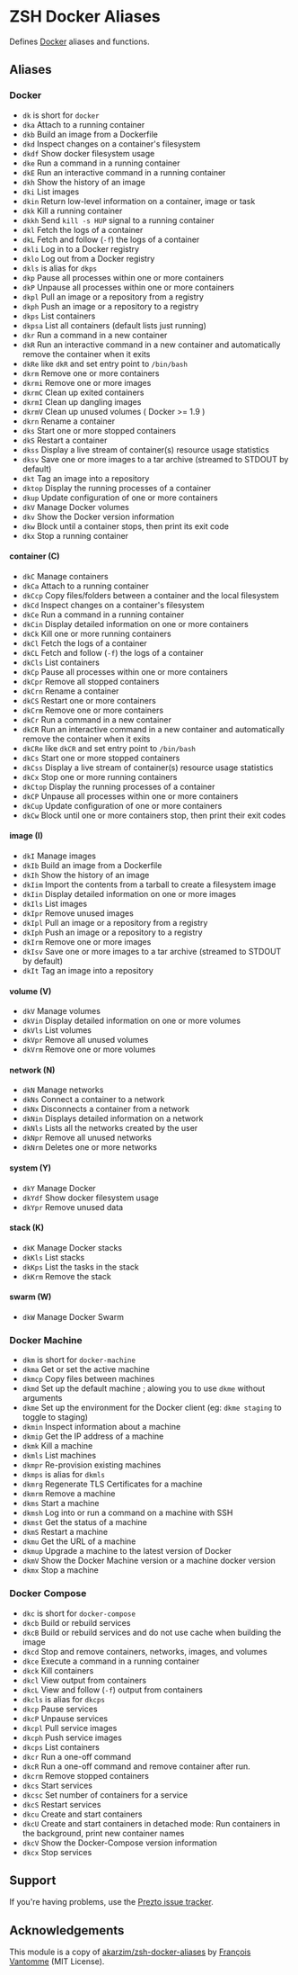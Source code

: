 # ZSH Docker Aliases

Defines [Docker][1] aliases and functions.

## Aliases

### Docker

- `dk` is short for `docker`
- `dka` Attach to a running container
- `dkb` Build an image from a Dockerfile
- `dkd` Inspect changes on a container's filesystem
- `dkdf` Show docker filesystem usage
- `dke` Run a command in a running container
- `dkE` Run an interactive command in a running container
- `dkh` Show the history of an image
- `dki` List images
- `dkin` Return low-level information on a container, image or task
- `dkk` Kill a running container
- `dkkh` Send `kill -s HUP` signal to a running container
- `dkl` Fetch the logs of a container
- `dkL` Fetch and follow (`-f`) the logs of a container
- `dkli` Log in to a Docker registry
- `dklo` Log out from a Docker registry
- `dkls` is alias for `dkps`
- `dkp` Pause all processes within one or more containers<Paste>
- `dkP` Unpause all processes within one or more containers
- `dkpl` Pull an image or a repository from a registry
- `dkph` Push an image or a repository to a registry
- `dkps` List containers
- `dkpsa` List all containers (default lists just running)
- `dkr` Run a command in a new container
- `dkR` Run an interactive command in a new container and automatically remove the container when it exits
- `dkRe` like `dkR` and set entry point to `/bin/bash`
- `dkrm` Remove one or more containers
- `dkrmi` Remove one or more images
- `dkrmC` Clean up exited containers
- `dkrmI` Clean up dangling images
- `dkrmV` Clean up unused volumes ( Docker >= 1.9 )
- `dkrn` Rename a container
- `dks` Start one or more stopped containers
- `dkS` Restart a container
- `dkss` Display a live stream of container(s) resource usage statistics
- `dksv` Save one or more images to a tar archive (streamed to STDOUT by default)
- `dkt` Tag an image into a repository
- `dktop` Display the running processes of a container
- `dkup` Update configuration of one or more containers
- `dkV` Manage Docker volumes
- `dkv` Show the Docker version information
- `dkw` Block until a container stops, then print its exit code<Paste>
- `dkx` Stop a running container

#### container (C)

- `dkC` Manage containers
- `dkCa` Attach to a running container
- `dkCcp` Copy files/folders between a container and the local filesystem
- `dkCd` Inspect changes on a container's filesystem
- `dkCe` Run a command in a running container
- `dkCin` Display detailed information on one or more containers
- `dkCk` Kill one or more running containers
- `dkCl` Fetch the logs of a container
- `dkCL` Fetch and follow (`-f`) the logs of a container
- `dkCls` List containers
- `dkCp` Pause all processes within one or more containers
- `dkCpr` Remove all stopped containers
- `dkCrn` Rename a container
- `dkCS` Restart one or more containers
- `dkCrm` Remove one or more containers
- `dkCr` Run a command in a new container
- `dkCR` Run an interactive command in a new container and automatically remove the container when it exits
- `dkCRe` like `dkCR` and set entry point to `/bin/bash`
- `dkCs` Start one or more stopped containers
- `dkCss` Display a live stream of container(s) resource usage statistics
- `dkCx` Stop one or more running containers
- `dkCtop` Display the running processes of a container
- `dkCP` Unpause all processes within one or more containers
- `dkCup` Update configuration of one or more containers
- `dkCw` Block until one or more containers stop, then print their exit codes

#### image (I)

- `dkI` Manage images
- `dkIb` Build an image from a Dockerfile
- `dkIh` Show the history of an image
- `dkIim` Import the contents from a tarball to create a filesystem image
- `dkIin` Display detailed information on one or more images
- `dkIls` List images
- `dkIpr` Remove unused images
- `dkIpl` Pull an image or a repository from a registry
- `dkIph` Push an image or a repository to a registry
- `dkIrm` Remove one or more images
- `dkIsv` Save one or more images to a tar archive (streamed to STDOUT by default)
- `dkIt` Tag an image into a repository

#### volume (V)

- `dkV` Manage volumes
- `dkVin` Display detailed information on one or more volumes
- `dkVls` List volumes
- `dkVpr` Remove all unused volumes
- `dkVrm` Remove one or more volumes

#### network (N)

- `dkN` Manage networks
- `dkNs` Connect a container to a network
- `dkNx` Disconnects a container from a network
- `dkNin` Displays detailed information on a network
- `dkNls` Lists all the networks created by the user
- `dkNpr` Remove all unused networks
- `dkNrm` Deletes one or more networks

#### system (Y)

- `dkY` Manage Docker
- `dkYdf` Show docker filesystem usage
- `dkYpr` Remove unused data

#### stack (K)

- `dkK` Manage Docker stacks
- `dkKls` List stacks
- `dkKps` List the tasks in the stack
- `dkKrm` Remove the stack

#### swarm (W)

- `dkW` Manage Docker Swarm

### Docker Machine

- `dkm` is short for `docker-machine`
- `dkma` Get or set the active machine
- `dkmcp` Copy files between machines
- `dkmd` Set up the default machine ; alowing you to use `dkme` without arguments
- `dkme` Set up the environment for the Docker client (eg: `dkme staging` to toggle to staging)
- `dkmin` Inspect information about a machine
- `dkmip` Get the IP address of a machine
- `dkmk` Kill a machine
- `dkmls` List machines
- `dkmpr` Re-provision existing machines
- `dkmps` is alias for `dkmls`
- `dkmrg` Regenerate TLS Certificates for a machine
- `dkmrm` Remove a machine
- `dkms` Start a machine
- `dkmsh` Log into or run a command on a machine with SSH
- `dkmst` Get the status of a machine
- `dkmS` Restart a machine
- `dkmu` Get the URL of a machine
- `dkmup` Upgrade a machine to the latest version of Docker
- `dkmV` Show the Docker Machine version or a machine docker version
- `dkmx` Stop a machine

### Docker Compose

- `dkc` is short for `docker-compose`
- `dkcb` Build or rebuild services
- `dkcB` Build or rebuild services and do not use cache when building the image
- `dkcd` Stop and remove containers, networks, images, and volumes
- `dkce` Execute a command in a running container
- `dkck` Kill containers
- `dkcl` View output from containers
- `dkcL` View and follow (`-f`) output from containers
- `dkcls` is alias for `dkcps`
- `dkcp` Pause services
- `dkcP` Unpause services
- `dkcpl` Pull service images
- `dkcph` Push service images
- `dkcps` List containers
- `dkcr` Run a one-off command
- `dkcR` Run a one-off command and remove container after run.
- `dkcrm` Remove stopped containers
- `dkcs` Start services
- `dkcsc` Set number of containers for a service
- `dkcS` Restart services
- `dkcu` Create and start containers
- `dkcU` Create and start containers in detached mode:
           Run containers in the background, print new container names
- `dkcV` Show the Docker-Compose version information
- `dkcx` Stop services

## Support

If you're having problems, use the [Prezto issue tracker][2].

## Acknowledgements

This module is a copy of [akarzim/zsh-docker-aliases][3] by [François Vantomme][4] (MIT License).

[1]: https://www.docker.com/
[2]: https://github.com/zsh-users/prezto/issues
[3]: https://github.com/akarzim/zsh-docker-aliases
[4]: https://github.com/akarzim
